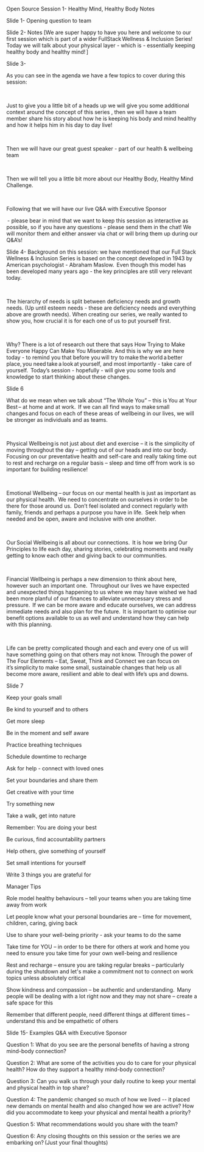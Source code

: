 Open Source Session 1- Healthy Mind, Healthy Body  Notes 

 

Slide 1- Opening question to team  

Slide 2- Notes [We are super happy to have you here and welcome to our first session which is part of a wider FullStack Wellness & Inclusion Series! Today we will talk about your physical layer - which is - essentially keeping healthy body and healthy mind! ] 

Slide 3-   

As you can see in the agenda we have a few topics to cover during this session:​ 

​ 
​ 

Just to give you a little bit of a heads up we will give you some additional context around the concept of this series , then we will have a team member share his story about how he is keeping his body and mind healthy and how it helps him in his day to day live! ​ 

​ 
​ 

Then we will have our great guest speaker - part of our health & wellbeing team  

​ 

Then we will tell you a little bit more about our  Healthy Body, Healthy Mind Challenge.​ 

​ 

Following that we will have our live Q&A with Executive Sponsor 

 - please bear in mind that we want to keep this session as interactive as possible, so if you have any questions - please send them in the chat! We will monitor them and either answer via chat or will bring them up during our Q&A’s!​ 

 

Slide 4- Background on this session: we have mentioned that our Full Stack Wellness & Inclusion Series is based on the concept developed in 1943 by American psychologist - Abraham Maslow.  Even though this model has been developed many years ago - the key principles are still very relevant today. ​ 

​ 
​ 

The hierarchy of needs is split between deficiency needs and growth needs. (Up until esteem needs - these are deficiency needs and everything above are growth needs). When creating our series, we really wanted to show you, how crucial it is for each one of us to put yourself first. ​ 

​ 
​ 

Why? There is a lot of research out there that says How Trying to Make Everyone Happy Can Make You Miserable. And this is why we are here today - to remind you that before you will try to make the world a better place, you need take a look at yourself, and most importantly - take care of yourself.  Today’s session - hopefully - will give you some tools and knowledge to start thinking about these changes.  

 

 

 

 

Slide 6  

What do we mean when we talk about “The Whole You” – this is You at Your Best – at home and at work.  If we can all find ways to make small changes and focus on each of these areas of wellbeing in our lives, we will be stronger as individuals and as teams.​ 

 ​ 

Physical Wellbeing is not just about diet and exercise – it is the simplicity of moving throughout the day – getting out of our heads and into our body.  Focusing on our preventative health and self-care and really taking time out to rest and recharge on a regular basis – sleep and time off from work is so important for building resilience!​ 

 ​ 

Emotional Wellbeing – our focus on our mental health is just as important as our physical health.  We need to concentrate on ourselves in order to be there for those around us.  Don’t feel isolated and connect regularly with family, friends and perhaps a purpose you have in life.  Seek help when needed and be open, aware and inclusive with one another.​ 

 ​ 

Our Social Wellbeing is all about our connections.  It is how we bring Our Principles to life each day, sharing stories, celebrating moments and really getting to know each other and giving back to our communities.​ 

 ​ 

Financial Wellbeing is perhaps a new dimension to think about here, however such an important one.  Throughout our lives we have expected and unexpected things happening to us where we may have wished we had been more planful of our finances to alleviate unnecessary stress and pressure.  If we can be more aware and educate ourselves, we can address immediate needs and also plan for the future.  It is important to optimise our benefit options available to us as well and understand how they can help with this planning.​ 

 ​ 

Life can be pretty complicated though and each and every one of us will have something going on that others may not know. Through the power of The Four Elements – Eat, Sweat, Think and Connect we can focus on it’s simplicity to make some small, sustainable changes that help us all become more aware, resilient and able to deal with life’s ups and downs.   

 

Slide 7  

Keep your goals small​ 

Be kind to yourself and to others​ 

Get more sleep​ 

Be in the moment and self aware​ 

Practice breathing techniques​ 

Schedule downtime to recharge​ 

Ask for help - connect with loved ones​ 

Set your boundaries and share them​ 

Get creative with your time​ 

Try something new​ 

Take a walk, get into nature​ 

Remember: You are doing your best​ 

Be curious, find accountability partners​ 

Help others, give something of yourself​ 

Set small intentions for yourself​ 

Write 3 things you are grateful for​ 

Manager Tips​ 

Role model healthy behaviours – tell your teams when you are taking time away from work​ 

Let people know what your personal boundaries are – time for movement, children, caring, giving back​ 

Use to share your well-being priority - ask your teams to do the same​ 

Take time for YOU – in order to be there for others at work and home you need to ensure you take time for your own well-being and resilience​ 

Rest and recharge – ensure you are taking regular breaks – particularly during the shutdown and let's make a commitment not to connect on work topics unless absolutely critical​ 

Show kindness and compassion – be authentic and understanding.  Many people will be dealing with a lot right now and they may not share – create a safe space for this​ 

Remember that different people, need different things at different times – understand this and be empathetic of others 

 

 

Slide 15- Examples Q&A with Executive Sponsor 

Question 1: What do you see are the personal benefits of having a strong mind-body connection?​ 
​ 

Question 2: What are some of the activities you do to care for your physical health? How do they support a healthy mind-body connection?​ 
​ 

Question 3: Can you walk us through your daily routine to keep your mental and physical health in top share?​ 
​ 

Question 4: The pandemic changed so much of how we lived -- it placed new demands on mental health and also changed how we are active? How did you accommodate to keep your physical and mental health a priority? ​ 
​ 

Question 5: What recommendations would you share with the team? ​ 
​ 

Question 6: Any closing thoughts on this session or the series we are embarking on? (Just your final thoughts) 

 